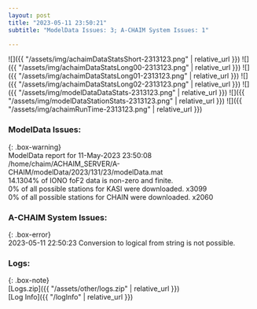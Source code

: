 ```yaml
---
layout: post
title: "2023-05-11 23:50:21"
subtitle: "ModelData Issues: 3; A-CHAIM System Issues: 1"

---
```


![]({{ "/assets/img/achaimDataStatsShort-2313123.png" | relative_url }})
![]({{ "/assets/img/achaimDataStatsLong00-2313123.png" | relative_url }})
![]({{ "/assets/img/achaimDataStatsLong01-2313123.png" | relative_url }})
![]({{ "/assets/img/achaimDataStatsLong02-2313123.png" | relative_url }})
![]({{ "/assets/img/modelDataDataStats-2313123.png" | relative_url }})
![]({{ "/assets/img/modelDataStationStats-2313123.png" | relative_url }})
![]({{ "/assets/img/achaimRunTime-2313123.png" | relative_url }})


### ModelData Issues:  
  
{: .box-warning}  
 ModelData report for 11-May-2023 23:50:08   
 /home/chaim/ACHAIM_SERVER/A-CHAIM/modelData/2023/131/23/modelData.mat   
 14.1304% of IONO foF2 data is non-zero and finite.   
 0% of all possible stations for KASI were downloaded. x3099   
 0% of all possible stations for CHAIN were downloaded. x2060   
  
### A-CHAIM System Issues:  
  
{: .box-error}  
2023-05-11 22:50:23 Conversion to logical from string is not possible.  

### Logs:  
  
{: .box-note}  
[Logs.zip]({{ "/assets/other/logs.zip" | relative_url }})  
[Log Info]({{ "/logInfo" | relative_url }})  
